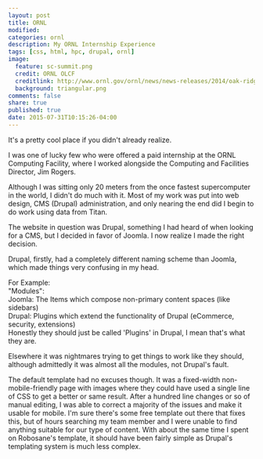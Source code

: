 ```yaml
---
layout: post
title: ORNL
modified:
categories: ornl
description: My ORNL Internship Experience
tags: [css, html, hpc, drupal, ornl]
image:
  feature: sc-summit.png
  credit: ORNL OLCF
  creditlink: http://www.ornl.gov/ornl/news/news-releases/2014/oak-ridge-to-acquire-next-generation-supercomputer
  background: triangular.png
comments: false
share: true
published: true
date: 2015-07-31T10:15:26-04:00
---
```


It's a pretty cool place if you didn't already realize.

I was one of lucky few who were offered a paid internship at the ORNL Computing Facility, where I worked alongside the Computing and Facilities Director, Jim Rogers.

Although I was sitting only 20 meters from the once fastest supercomputer in the world, I didn't do much with it. Most of my work was put into web design, CMS (Drupal) administration, and only nearing the end did I begin to do work using data from Titan.

The website in question was Drupal, something I had heard of when looking for a CMS, but I decided in favor of Joomla. I now realize I made the right decision.

Drupal, firstly, had a completely different naming scheme than Joomla, which made things very confusing in my head.

For Example:  
"Modules":  
Joomla: The Items which compose non-primary content spaces (like sidebars)  
Drupal: Plugins which extend the functionality of Drupal (eCommerce, security, extensions)  
Honestly they should just be called 'Plugins' in Drupal, I mean that's what they are.

Elsewhere it was nightmares trying to get things to work like they should, although admittedly it was almost all the modules, not Drupal's fault.

The default template had no excuses though. It was a fixed-width non-mobile-friendly page with images where they could have used a single line of CSS to get a better or same result. After a hundred line changes or so of manual editing, I was able to correct a majority of the issues and make it usable for mobile. I'm sure there's some free template out there that fixes this, but of hours searching my team member and I were unable to find anything suitable for our type of content. With about the same time I spent on Robosane's template, it should have been fairly simple as Drupal's templating system is much less complex.

